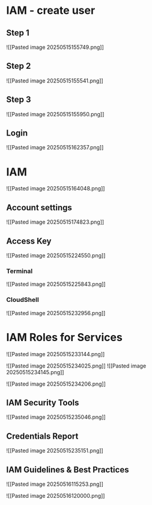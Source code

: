 # IAM - create user
## Step 1

![[Pasted image 20250515155749.png]]

## Step 2

![[Pasted image 20250515155541.png]]

## Step 3

![[Pasted image 20250515155950.png]]


## Login
![[Pasted image 20250515162357.png]]

# IAM
![[Pasted image 20250515164048.png]]

## Account settings
![[Pasted image 20250515174823.png]]

## Access Key
![[Pasted image 20250515224550.png]]

### Terminal
![[Pasted image 20250515225843.png]]

### CloudShell
![[Pasted image 20250515232956.png]]

# IAM Roles for Services
![[Pasted image 20250515233144.png]]

![[Pasted image 20250515234025.png]]
![[Pasted image 20250515234145.png]]

![[Pasted image 20250515234206.png]]

## IAM Security Tools
![[Pasted image 20250515235046.png]]

## Credentials Report
![[Pasted image 20250515235151.png]]




## IAM Guidelines & Best Practices
![[Pasted image 20250516115253.png]]


![[Pasted image 20250516120000.png]]